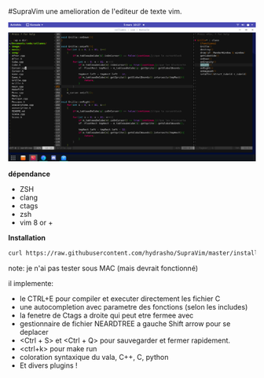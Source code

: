 #SupraVim
une amelioration de l'editeur de texte vim.

<img src="readme.png"/>


**dépendance**

- ZSH
- clang
- ctags
- zsh
- vim 8 or  +

**Installation**

```bash
curl https://raw.githubusercontent.com/hydrasho/SupraVim/master/installer.sh | sh
```
note: je n'ai pas tester sous MAC (mais devrait fonctionné)


il implemente:
- le CTRL+E pour compiler et executer directement les fichier C
- une autocompletion avec parametre des fonctions (selon les includes)
- la fenetre de Ctags a droite qui peut etre fermee avec <F8>
- gestionnaire de fichier NEARDTREE a gauche Shift arrow pour se deplacer
- <Ctrl + S> et <Ctrl + Q> pour sauvegarder et fermer rapidement.
- <ctrl+k> pour make run
- coloration syntaxique du vala, C++, C, python
- Et divers plugins !


